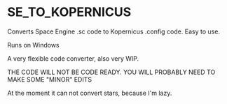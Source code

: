 # SE_TO_KOPERNICUS
Converts Space Engine .sc code to Kopernicus .config code. Easy to use.

Runs on Windows

A very flexible code converter, also very WIP.

THE CODE WILL NOT BE CODE READY. YOU WILL PROBABLY NEED TO MAKE SOME "MINOR" EDITS

At the moment it can not convert stars, because I'm lazy.
